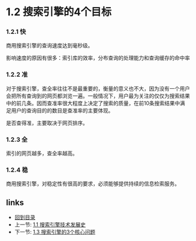 # 1.2 搜索引擎的4个目标

### 1.2.1 快

商用搜索引擎的查询速度达到毫秒级。

影响速度的原因有很多：索引库的效率，分布查询的处理能力和查询缓存的命中率

### 1.2.2 准

对于搜索引擎，查全率往往不是最重要的，衡量的意义也不大，因为没有一个用户会把所有查询到的网页都浏览一遍。一般情况下，用户最为关注的仅仅为搜索结果中的前几条。因而查准率很大程度上决定了搜索的质量，在前10条搜索结果中满足用户的查询目的的数目是查准率的主要体现。

是否查得准，主要取决于网页排序。

### 1.2.3 全

索引的网页越多，查全率越高。

### 1.2.4 稳

商用搜索引擎，对稳定性有很高的要求，必须能够提供持续的信息检索服务。


## links
  * [回到目录](<table-of-contents.md>)
  * 上一节: [1.1 搜索引擎技术发展史](01.1.md)
  * 下一节: [1.3 搜索引擎的3个核心问题](01.3.md)
